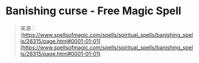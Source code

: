 <!--yml
category: 未分类
date: 2024-06-12 19:14:08
-->

# Banishing curse - Free Magic Spell

> 来源：[https://www.spellsofmagic.com/spells/spiritual_spells/banishing_spells/26315/page.html#0001-01-01](https://www.spellsofmagic.com/spells/spiritual_spells/banishing_spells/26315/page.html#0001-01-01)